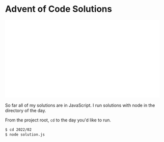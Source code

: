 # Advent of Code Solutions

<img src="assets/xmas-tree.svg" alt="X-Max Tree">

So far all of my solutions are in JavaScript.
I run solutions with node in the directory of the day.

From the project root, `cd` to the day you'd like to run.
```
$ cd 2022/02
$ node solution.js
```
